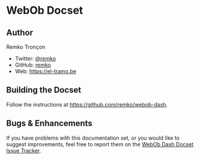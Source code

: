 WebOb Docset
===================

## Author

Remko Tronçon 

- Twitter: [@remko](https://twitter.com/remko) 
- GitHub: [remko](https://github.com/remko)
- Web: <https://el-tramo.be>


## Building the Docset

Follow the instructions at <https://github.com/remko/webob-dash>.


## Bugs & Enhancements

If you have problems with this documentation set, or you would like to suggest 
improvements, feel free to report them on the
[WebOb Dash Docset Issue Tracker](https://github.com/remko/webob-dash/issues).
